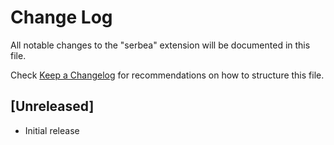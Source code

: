# Change Log

All notable changes to the "serbea" extension will be documented in this file.

Check [Keep a Changelog](http://keepachangelog.com/) for recommendations on how to structure this file.

## [Unreleased]

- Initial release